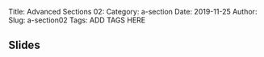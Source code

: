 Title: Advanced Sections 02:
Category: a-section
Date: 2019-11-25
Author: 
Slug: a-section02
Tags: ADD TAGS HERE


## Slides
<!-- - [PDF | Lecture 1: Description]({attach}presentation/Lecture1_Data.pdf) -->